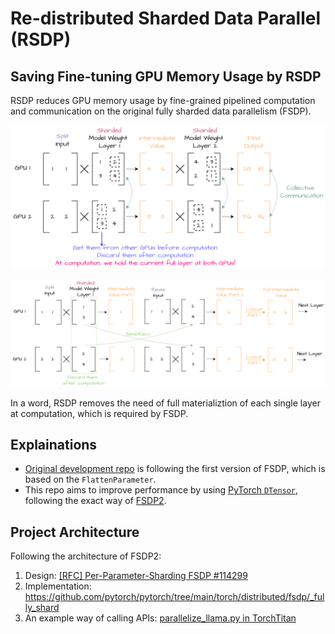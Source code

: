 # Re-distributed Sharded Data Parallel (RSDP)

## Saving Fine-tuning GPU Memory Usage by RSDP

RSDP reduces GPU memory usage by fine-grained pipelined computation and communication on the original fully sharded data parallelism (FSDP).

![Fully Sharded Data Parallelism](./img/fsdp.png)

![Re-distributed Sharded Data Parallelism](./img/rsdp.png)

In a word, RSDP removes the need of full materializtion of each single layer at computation, which is required by FSDP.

## Explainations

- [Original development repo](https://github.com/wdlctc/rtp) is following the first version of FSDP, which is based on the `FlattenParameter`.
- This repo aims to improve performance by using [PyTorch `DTensor`](https://github.com/pytorch/pytorch/tree/main/torch/distributed/tensor), following the exact way of [FSDP2](https://github.com/pytorch/torchtitan/blob/main/docs/fsdp.md).

## Project Architecture

Following the architecture of FSDP2:
1. Design: [[RFC] Per-Parameter-Sharding FSDP #114299](https://github.com/pytorch/pytorch/issues/114299)
2. Implementation: https://github.com/pytorch/pytorch/tree/main/torch/distributed/fsdp/_fully_shard
3. An example way of calling APIs: [parallelize_llama.py in TorchTitan](https://github.com/pytorch/torchtitan/blob/7281e0be8feeb607f3c3f12cc3ceaafed87912c9/torchtitan/parallelisms/parallelize_llama.py#L336)
